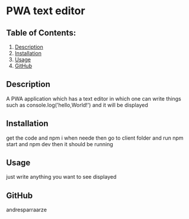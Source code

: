 # PWA text editor

  ## Table of Contents:
  1. [Description](#description) 
  2. [Installation](#Installation)
  3. [Usage](#Usage)  
  4. [GitHub](#GitHub)

## Description
A PWA application which has a text editor in which one can write things such as console.log('hello,World!') and it will be displayed 

## Installation
get the code and npm i when neede then go to client folder and run npm start and npm dev then it should be running

## Usage
just write anything you want to see displayed

## GitHub
andresparraarze